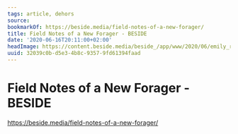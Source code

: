 ```yaml
---
tags: article, dehors
source:
bookmarkOf: https://beside.media/field-notes-of-a-new-forager/
title: Field Notes of a New Forager - BESIDE
date: '2020-06-16T20:11:00+02:00'
headImage: https://content.beside.media/beside_/app/www/2020/06/emily_reed_thumbnail1.jpg
uuid: 32039c0b-d5e3-4b8c-9357-9fd61394faad
---
```


# Field Notes of a New Forager - BESIDE
https://beside.media/field-notes-of-a-new-forager/
